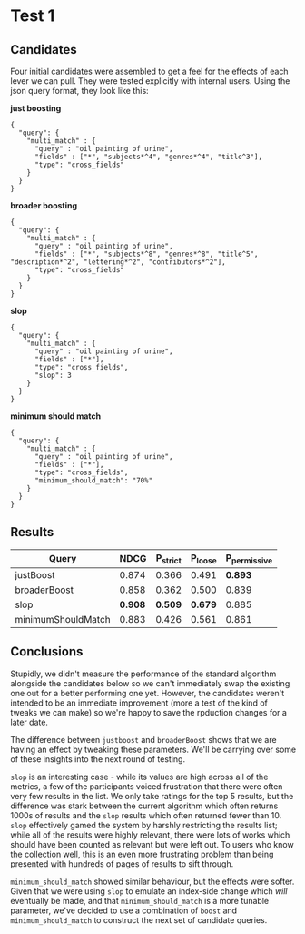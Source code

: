 # Test 1

## Candidates

Four initial candidates were assembled to get a feel for the effects of each lever we can pull. They were tested explicitly with internal users. Using the json query format, they look like this:

**just boosting**

```
{
  "query": {
    "multi_match" : {
      "query" : "oil painting of urine",
      "fields" : ["*", "subjects*^4", "genres*^4", "title^3"],
      "type": "cross_fields"
    }
  }
}
```

**broader boosting**

```
{
  "query": {
    "multi_match" : {
      "query" : "oil painting of urine",
      "fields" : ["*", "subjects*^8", "genres*^8", "title^5", "description*^2", "lettering*^2", "contributors*^2"],
      "type": "cross_fields"
    }
  }
}
```

**slop**

```
{
  "query": {
    "multi_match" : {
      "query" : "oil painting of urine",
      "fields" : ["*"],
      "type": "cross_fields",
      "slop": 3
    }
  }
}
```

**minimum should match**

```
{
  "query": {
    "multi_match" : {
      "query" : "oil painting of urine",
      "fields" : ["*"],
      "type": "cross_fields",
      "minimum_should_match": "70%"
    }
  }
}
```

## Results

| Query              | NDCG      | P<sub>strict</sub> | P<sub>loose</sub> | P<sub>permissive</sub> |
| ------------------ | --------- | ------------------ | ----------------- | ---------------------- |
| justBoost          | 0.874     | 0.366              | 0.491             | **0.893**              |
| broaderBoost       | 0.858     | 0.362              | 0.500             | 0.839                  |
| slop               | **0.908** | **0.509**          | **0.679**         | 0.885                  |
| minimumShouldMatch | 0.883     | 0.426              | 0.561             | 0.861                  |

## Conclusions

Stupidly, we didn't measure the performance of the standard algorithm alongside the candidates below so we can't immediately swap the existing one out for a better performing one yet. However, the candidates weren't intended to be an immediate improvement (more a test of the kind of tweaks we can make) so we're happy to save the rpduction changes for a later date.

The difference between `justboost` and `broaderBoost` shows that we are having an effect by tweaking these parameters. We'll be carrying over some of these insights into the next round of testing.

`slop` is an interesting case - while its values are high across all of the metrics, a few of the participants voiced frustration that there were often very few results in the list. We only take ratings for the top 5 results, but the difference was stark between the current algorithm which often returns 1000s of results and the `slop` results which often returned fewer than 10. `slop` effectively gamed the system by harshly restricting the results list; while all of the results were highly relevant, there were lots of works which should have been counted as relevant but were left out. To users who know the collection well, this is an even more frustrating problem than being presented with hundreds of pages of results to sift through.

`minimum_should_match` showed similar behaviour, but the effects were softer. Given that we were using `slop` to emulate an index-side change which _will_ eventually be made, and that `minimum_should_match` is a more tunable parameter, we've decided to use a combination of `boost` and `minimum_should_match` to construct the next set of candidate queries.
